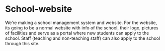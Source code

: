 # School-website
We’re making a school management system and website. For the website, its going to be a normal website with info of the school, their logo, pictures of facilities and serve as a portal where new students can apply to the school. Staff (teaching and non-teaching staff) can also apply to the school through this site.  
